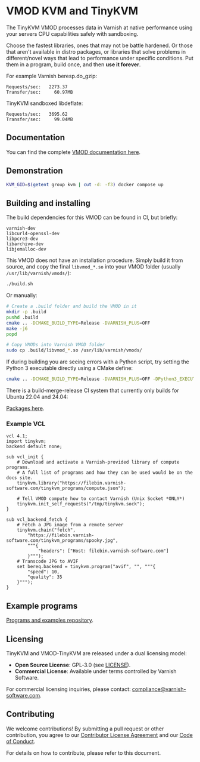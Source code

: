 # VMOD KVM and TinyKVM

The TinyKVM VMOD processes data in Varnish at native performance using your servers CPU capabilities safely with sandboxing.

Choose the fastest libraries, ones that may not be battle hardened. Or those that aren't available in distro packages, or libraries that solve problems in different/novel ways that lead to performance under specific conditions. Put them in a program, build once, and then __use it forever__.

For example Varnish beresp.do_gzip:
```
Requests/sec:   2273.37
Transfer/sec:     60.97MB
```
TinyKVM sandboxed libdeflate:
```
Requests/sec:   3695.62
Transfer/sec:     99.04MB
```

## Documentation

You can find the complete [VMOD documentation here](docs/README.md).

## Demonstration

```sh
KVM_GID=$(getent group kvm | cut -d: -f3) docker compose up
```

## Building and installing

The build dependencies for this VMOD can be found in CI, but briefly:
```
varnish-dev
libcurl4-openssl-dev
libpcre3-dev
libarchive-dev
libjemalloc-dev
```

This VMOD does not have an installation procedure. Simply build it from source, and copy the final `libvmod_*.so` into your VMOD folder (usually `/usr/lib/varnish/vmods/`):
```sh
./build.sh
```
Or manually:
```sh
# Create a .build folder and build the VMOD in it
mkdir -p .build
pushd .build
cmake .. -DCMAKE_BUILD_TYPE=Release -DVARNISH_PLUS=OFF
make -j6
popd

# Copy VMODs into Varnish VMOD folder
sudo cp .build/libvmod_*.so /usr/lib/varnish/vmods/
```

If during building you are seeing errors with a Python script, try setting the Python 3 executable directly using a CMake define:
```sh
cmake .. -DCMAKE_BUILD_TYPE=Release -DVARNISH_PLUS=OFF -DPython3_EXECUTABLE=$(which python3)
```

There is a build-merge-release CI system that currently only builds for Ubuntu 22.04 and 24.04:

[Packages here](https://github.com/varnish/libvmod-tinykvm/releases).

### Example VCL

```vcl
vcl 4.1;
import tinykvm;
backend default none;

sub vcl_init {
	# Download and activate a Varnish-provided library of compute programs.
	# A full list of programs and how they can be used would be on the docs site.
	tinykvm.library("https://filebin.varnish-software.com/tinykvm_programs/compute.json");

	# Tell VMOD compute how to contact Varnish (Unix Socket *ONLY*)
	tinykvm.init_self_requests("/tmp/tinykvm.sock");
}

sub vcl_backend_fetch {
	# Fetch a JPG image from a remote server
	tinykvm.chain("fetch",
		"https://filebin.varnish-software.com/tinykvm_programs/spooky.jpg",
		"""{
			"headers": ["Host: filebin.varnish-software.com"]
		}""");
	# Transcode JPG to AVIF
	set bereq.backend = tinykvm.program("avif", "", """{
		"speed": 10,
		"quality": 35
	}""");
}
```

## Example programs

[Programs and examples repository](https://github.com/varnish/tinykvm_examples).

## Licensing

TinyKVM and VMOD-TinyKVM are released under a dual licensing model:

- **Open Source License**: GPL‑3.0 (see [LICENSE](LICENSE)).
- **Commercial License**: Available under terms controlled by Varnish Software.

For commercial licensing inquiries, please contact:
compliance@varnish-software.com.

## Contributing

We welcome contributions! By submitting a pull request or other contribution,
you agree to our [Contributor License Agreement](CONTRIBUTOR_LICENSE_AGREEMENT.md)
and our [Code of Conduct](CODE_OF_CONDUCT.md).

For details on how to contribute, please refer to this document.

